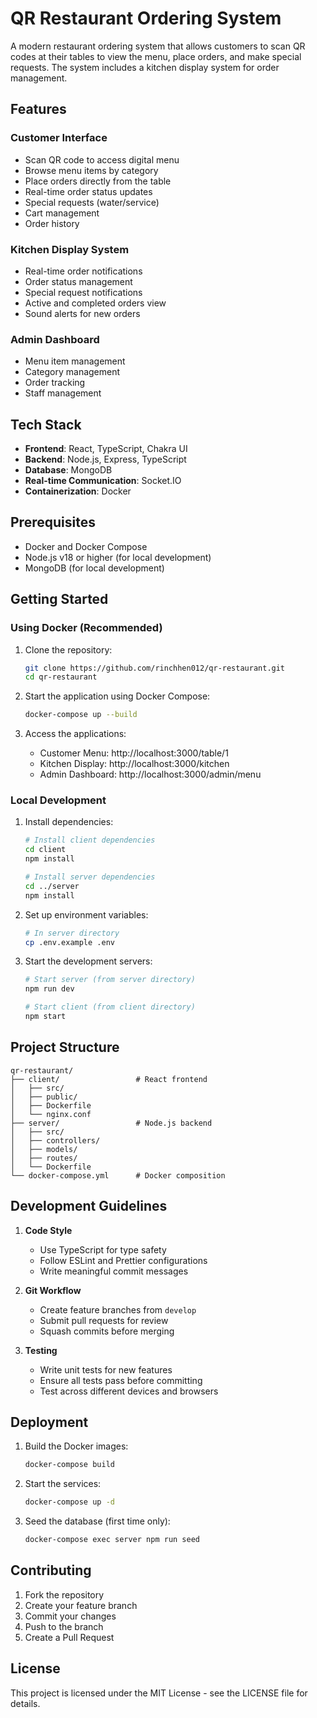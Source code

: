 # QR Restaurant Ordering System

A modern restaurant ordering system that allows customers to scan QR codes at their tables to view the menu, place orders, and make special requests. The system includes a kitchen display system for order management.

## Features

### Customer Interface

- Scan QR code to access digital menu
- Browse menu items by category
- Place orders directly from the table
- Real-time order status updates
- Special requests (water/service)
- Cart management
- Order history

### Kitchen Display System

- Real-time order notifications
- Order status management
- Special request notifications
- Active and completed orders view
- Sound alerts for new orders

### Admin Dashboard

- Menu item management
- Category management
- Order tracking
- Staff management

## Tech Stack

- **Frontend**: React, TypeScript, Chakra UI
- **Backend**: Node.js, Express, TypeScript
- **Database**: MongoDB
- **Real-time Communication**: Socket.IO
- **Containerization**: Docker

## Prerequisites

- Docker and Docker Compose
- Node.js v18 or higher (for local development)
- MongoDB (for local development)

## Getting Started

### Using Docker (Recommended)

1. Clone the repository:

   ```bash
   git clone https://github.com/rinchhen012/qr-restaurant.git
   cd qr-restaurant
   ```

2. Start the application using Docker Compose:

   ```bash
   docker-compose up --build
   ```

3. Access the applications:
   - Customer Menu: http://localhost:3000/table/1
   - Kitchen Display: http://localhost:3000/kitchen
   - Admin Dashboard: http://localhost:3000/admin/menu

### Local Development

1. Install dependencies:

   ```bash
   # Install client dependencies
   cd client
   npm install

   # Install server dependencies
   cd ../server
   npm install
   ```

2. Set up environment variables:

   ```bash
   # In server directory
   cp .env.example .env
   ```

3. Start the development servers:

   ```bash
   # Start server (from server directory)
   npm run dev

   # Start client (from client directory)
   npm start
   ```

## Project Structure

```
qr-restaurant/
├── client/                 # React frontend
│   ├── src/
│   ├── public/
│   ├── Dockerfile
│   └── nginx.conf
├── server/                 # Node.js backend
│   ├── src/
│   ├── controllers/
│   ├── models/
│   ├── routes/
│   └── Dockerfile
└── docker-compose.yml      # Docker composition
```

## Development Guidelines

1. **Code Style**

   - Use TypeScript for type safety
   - Follow ESLint and Prettier configurations
   - Write meaningful commit messages

2. **Git Workflow**

   - Create feature branches from `develop`
   - Submit pull requests for review
   - Squash commits before merging

3. **Testing**
   - Write unit tests for new features
   - Ensure all tests pass before committing
   - Test across different devices and browsers

## Deployment

1. Build the Docker images:

   ```bash
   docker-compose build
   ```

2. Start the services:

   ```bash
   docker-compose up -d
   ```

3. Seed the database (first time only):
   ```bash
   docker-compose exec server npm run seed
   ```

## Contributing

1. Fork the repository
2. Create your feature branch
3. Commit your changes
4. Push to the branch
5. Create a Pull Request

## License

This project is licensed under the MIT License - see the LICENSE file for details.

